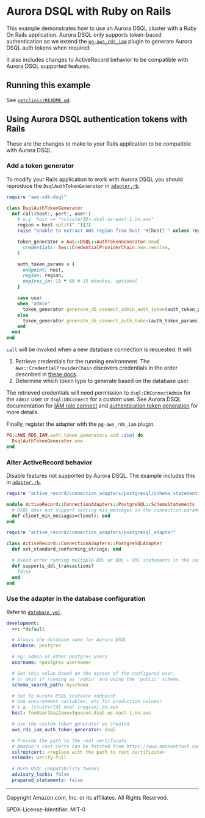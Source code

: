 # Aurora DSQL with Ruby on Rails

This example demonstrates how to use an Aurora DSQL cluster with a Ruby On Rails
application. Aurora DSQL only supports token-based authentication so we extend the
[`pg-aws_rds_iam`][rds-plugin-repo] plugin to generate Aurora DSQL auth tokens
when required.

It also includes changes to ActiveRecord behavior to be compatible with Aurora DSQL
supported features.

[rds-plugin-repo]: https://github.com/haines/pg-aws_rds_iam

## Running this example
See [`petclinic/README.md`](./petclinic/README.md).

## Using Aurora DSQL authentication tokens with Rails
These are the changes to make to your Rails application to be compatible with Aurora DSQL.

### Add a token generator
To modify your Rails application to work with Aurora DSQL you should reproduce the
`DsqlAuthTokenGenerator` in [`adapter.rb`][file-adapter].

```ruby
require "aws-sdk-dsql"

class DsqlAuthTokenGenerator
  def call(host:, port:, user:)
    # e.g. host == "<clusterID>.dsql.us-east-1.on.aws"
    region = host.split(".")[2]
    raise "Unable to extract AWS region from host '#{host}'" unless region =~ /[\w\d-]+/

    token_generator = Aws::DSQL::AuthTokenGenerator.new(
      credentials: Aws::CredentialProviderChain.new.resolve,
    )

    auth_token_params = {
      endpoint: host,
      region: region,
      expires_in: 15 * 60 # 15 minutes, optional
    }

    case user
    when "admin"
      token_generator.generate_db_connect_admin_auth_token(auth_token_params)
    else
      token_generator.generate_db_connect_auth_token(auth_token_params)
    end
  end
end
```

`call` will be invoked when a new database connection is requested. It will:
1. Retrieve credentials for the running environment. The `Aws::CredentialProviderChain` discovers credentials
   in the order described in [these docs][docs-cred-provider].
1. Determine which token type to generate based on the database user.

The retrieved credentials will need permission to `dsql:DbConnectAdmin` for the `admin` user or
`dsql:DbConnect` for a custom user. See Aurora DSQL documentation for [IAM role connect][docs-dsql-iam]
and [authentication token generation][docs-generate-token] for more details.


Finally, register the adapter with the `pg-aws_rds_iam` plugin.
```ruby
PG::AWS_RDS_IAM.auth_token_generators.add :dsql do
  DsqlAuthTokenGenerator.new
end
```

[file-adapter]: ./petclinic/config/initializers/adapter.rb
[docs-cred-provider]: https://docs.aws.amazon.com/sdk-for-ruby/v3/developer-guide/credential-providers.html
[docs-dsql-iam]: https://docs.aws.amazon.com/aurora-dsql/latest/userguide/authentication-authorization.html#authentication-authorization-iam-role-connect
[docs-generate-token]: https://docs.aws.amazon.com/aurora-dsql/latest/userguide/SECTION_authentication-token.html

### Alter ActiveRecord behavior
Disable features not supported by Aurora DSQL. The example includes this in [`adapter.rb`][file-adapter].

```ruby
require "active_record/connection_adapters/postgresql/schema_statements"

module ActiveRecord::ConnectionAdapters::PostgreSQL::SchemaStatements
  # DSQL does not support setting min_messages in the connection parameters
  def client_min_messages=(level); end
end

require "active_record/connection_adapters/postgresql_adapter"

class ActiveRecord::ConnectionAdapters::PostgreSQLAdapter
  def set_standard_conforming_strings; end

  # Avoid error running multiple DDL or DDL + DML statements in the same transaction
  def supports_ddl_transactions?
    false
  end
end
```

### Use the adapter in the database configuration
Refer to [`database.yml`](./petclinic/config/database.yml).

```yml
development:
  <<: *default

  # Always the database name for Aurora DSQL
  database: postgres

  # eg: admin or other postgres users
  username: <postgres username>

  # Set this value based on the access of the configured user,
  # or omit if running as 'admin' and using the 'public' schema.
  schema_search_path: myschema

  # Set to Aurora DSQL instance endpoint
  # Use environment variables, etc for production values!
  # e.g. {clusterId}.dsql.{region}.on.aws
  host: foo0bar1baz2quux3quuux4.dsql.us-east-1.on.aws

  # Use the custom token generator we created
  aws_rds_iam_auth_token_generator: dsql

  # Provide the path to the root certificate. 
  # Amazon's root certs can be fetched from https://www.amazontrust.com/repository/
  sslrootcert: <replace with the path to root certificate>
  sslmode: verify-full

  # More DSQL compatibility tweaks
  advisory_locks: false
  prepared_statements: false
```

---

Copyright Amazon.com, Inc. or its affiliates. All Rights Reserved.

SPDX-License-Identifier: MIT-0
